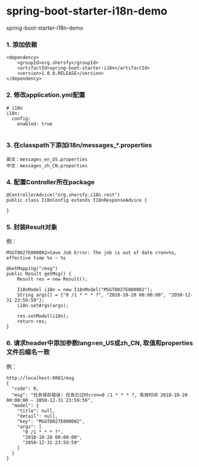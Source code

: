 # spring-boot-starter-i18n-demo
spring-boot-starter-i18n-demo
### 1. 添加依赖
```
<dependency>
	<groupId>org.shersfy</groupId>
	<artifactId>spring-boot-starter-i18n</artifactId>
	<version>1.0.0.RELEASE</version>
</dependency>

```
### 2. 修改application.yml配置
```
# i18n
i18n:
  config:
    enabled: true
    
```
### 3. 在classpath下添加i18n/messages_*.properties
```
英文：messages_en_US.properties
中文：messages_zh_CN.properties

```
### 4. 配置Controller所在package
```
@ControllerAdvice("org.shersfy.i18n.rest")
public class I18nConfig extends I18nResponseAdvice {
	
}
```
### 5. 封装Result对象
例：
```
MSGT0027E000002=Save Job Error: The job is out of date cron=%s, effective time %s ~ %s

@GetMapping("/msg")
public Result getMsg() {
	Result res = new Result();
	
	I18nModel i18n = new I18nModel("MSGT0027E000002");
	String args[] = {"0 /1 * * * ?", "2018-10-20 00:00:00", "2050-12-31 23:59:59"};
	i18n.setArgs(args);
	
	res.setModel(i18n);
	return res;
}

```

### 6. 请求header中添加参数lang=en_US或zh_CN, 取值和properties文件后缀名一致
例：
```
http://localhost:8081/msg
{
  "code": 0,
  "msg": "任务保存错误: 任务已过时cron=0 /1 * * * ?, 有效时间 2018-10-20 00:00:00 ~ 2050-12-31 23:59:59",
  "model": {
    "title": null,
    "detail": null,
    "key": "MSGT0027E000002",
    "args": [
      "0 /1 * * * ?",
      "2018-10-20 00:00:00",
      "2050-12-31 23:59:59"
    ]
  }
}

```